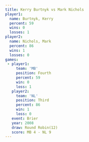 ```yaml
---
title: Kerry Burtnyk vs Mark Nichols
player1:              
  name: Burtnyk, Kerry
  percent: 59         
  wins: 0             
  losses: 1           
player2:              
  name: Nichols, Mark 
  percent: 86         
  wins: 1             
  losses: 0           
games:
 - player1:          
     team: 'MB'      
     position: Fourth
     percent: 59     
     win: 0          
     loss: 1         
   player2:         
     team: 'NL'     
     position: Third
     percent: 86    
     win: 1         
     loss: 0        
   event: Brier         
   year: 2008           
   draw: Round Robin(12)
   score: MB 4 - NL 9   
---
```

